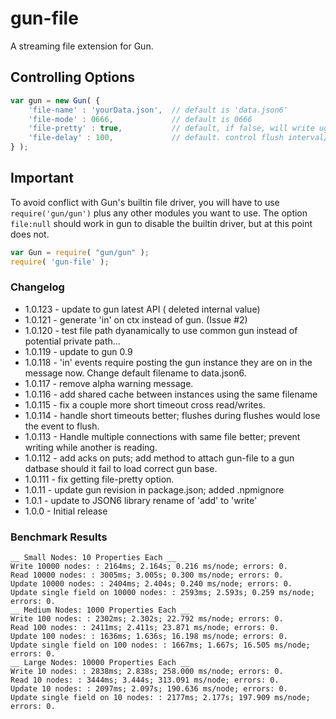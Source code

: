 # gun-file

A streaming file extension for Gun.

## Controlling Options

```js
var gun = new Gun( {
    'file-name' : 'yourData.json',  // default is 'data.json6'
    'file-mode' : 0666,             // default is 0666
    'file-pretty' : true,           // default, if false, will write ugly/compressed json
    'file-delay' : 100,             // default. control flush interval/delay default.
} );
```

## Important

To avoid conflict with Gun's builtin file driver, you will have to use ```require('gun/gun')``` plus any other modules you want to use.
The option ```file:null``` should work in gun to disable the builtin driver, but at this point does not.

```js
var Gun = require( "gun/gun" );
require( 'gun-file' );
```



### Changelog
- 1.0.123 - update to gun latest API ( deleted internal value) 
- 1.0.121 - generate 'in' on ctx instead of gun.  (Issue #2)
- 1.0.120 - test file path dyanamically to use common gun instead of potential private path...
- 1.0.119 - update to gun 0.9
- 1.0.118 - 'in' events require posting the gun instance they are on in the message now.  Change default filename to data.json6.
- 1.0.117 - remove alpha warning message.
- 1.0.116 - add shared cache between instances using the same filename
- 1.0.115 - fix a couple more short timeout cross read/writes.
- 1.0.114 - handle short timeouts better; flushes during flushes would lose the event to flush.
- 1.0.113 - Handle multiple connections with same file better; prevent writing while another is reading.
- 1.0.112 - add acks on puts; add method to attach gun-file to a gun datbase should it fail to load correct gun base.
- 1.0.111 - fix getting file-pretty option.
- 1.0.11 - update gun revision in package.json; added .npmignore 
- 1.0.1 - update to JSON6 library rename of 'add' to 'write'
- 1.0.0 - Initial release



### Benchmark Results 

```
__ Small Nodes: 10 Properties Each __
Write 10000 nodes: : 2164ms; 2.164s; 0.216 ms/node; errors: 0.
Read 10000 nodes: : 3005ms; 3.005s; 0.300 ms/node; errors: 0.
Update 10000 nodes: : 2404ms; 2.404s; 0.240 ms/node; errors: 0.
Update single field on 10000 nodes: : 2593ms; 2.593s; 0.259 ms/node; errors: 0.
__ Medium Nodes: 1000 Properties Each __
Write 100 nodes: : 2302ms; 2.302s; 22.792 ms/node; errors: 0.
Read 100 nodes: : 2411ms; 2.411s; 23.871 ms/node; errors: 0.
Update 100 nodes: : 1636ms; 1.636s; 16.198 ms/node; errors: 0.
Update single field on 100 nodes: : 1667ms; 1.667s; 16.505 ms/node; errors: 0.
__ Large Nodes: 10000 Properties Each __
Write 10 nodes: : 2838ms; 2.838s; 258.000 ms/node; errors: 0.
Read 10 nodes: : 3444ms; 3.444s; 313.091 ms/node; errors: 0.
Update 10 nodes: : 2097ms; 2.097s; 190.636 ms/node; errors: 0.
Update single field on 10 nodes: : 2177ms; 2.177s; 197.909 ms/node; errors: 0.
```
